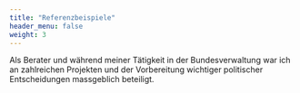 ```yaml
---
title: "Referenzbeispiele"
header_menu: false
weight: 3
---
```

Als Berater und während meiner Tätigkeit in der Bundesverwaltung war ich an zahlreichen Projekten und der Vorbereitung wichtiger politischer Entscheidungen massgeblich beteiligt. 
